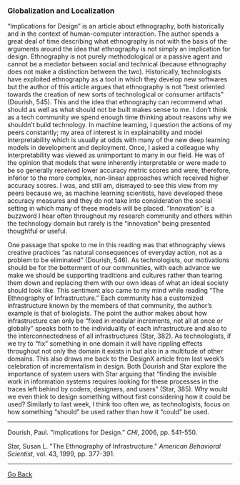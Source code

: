 ### Globalization and Localization

“Implications for Design” is an article about ethnography, both historically and in the context of human-computer interaction. The author spends a great deal of time describing what ethnography is not with the basis of the arguments around the idea that ethnography is not simply an implication for design. Ethnography is not purely methodological or a passive agent and cannot be a mediator between social and technical (because ethnography does not make a distinction between the two). Historically, technologists have exploited ethnography as a tool in which they develop new softwares but the author of this article argues that ethnography is not “best oriented towards the creation of new sorts of technological or consumer artifacts” (Dourish, 545). This and the idea that ethnography can recommend what should as well as what should not be built makes sense to me. I don’t think as a tech community we spend enough time thinking about reasons why we shouldn’t build technology. In machine learning, I question the actions of my peers constantly; my area of interest is in explainability and model interpretability which is usually at odds with many of the new deep learning models in development and deployment. Once, I asked a colleague why interpretability was viewed as unimportant to many in our field. He was of the opinion that models that were inherently interpretable or were made to be so generally received lower accuracy metric scores and were, therefore, inferior to the more complex, non-linear approaches which received higher accuracy scores. I was, and still am, dismayed to see this view from my peers because we, as machine learning scientists, have developed these accuracy measures and they do not take into consideration the social setting in which many of these models will be placed.  “Innovation” is a buzzword I hear often throughout my research community and others within the technology domain but rarely is the “innovation” being presented thoughtful or useful. 

One passage that spoke to me in this reading was that ethnography views creative practices “as natural consequences of everyday action, not as a problem to be eliminated” (Dourish, 546). As technologists, our motivations should be for the betterment of our communities, with each advance we make we should be supporting traditions and cultures rather than tearing them down and replacing them with our own ideas of what an ideal society should look like. This sentiment also came to my mind while reading “The Ethnography of Infrastructure.” Each community has a customized infrastructure known by the members of that community, the author’s example is that of biologists. The point the author makes about how infrastructure can only be “fixed in modular increments, not all at once or globally” speaks both to the individuality of each infrastructure and also to the interconnectedness of all infrastructures (Star, 382). As technologists, if we try to “fix” something in one domain it will have rippling effects throughout not only the domain it exists in but also in a multitude of other domains. This also draws me back to the DesignX article from last week’s celebration of incrementalism in design. Both Dourish and Star explore the importance of system users with Star arguing that “finding the invisible work in information systems requires looking for these processes in the traces left behind by coders, designers, and users” (Star, 385). Why would we even think to design something without first considering how it could be used? Similarly to last week, I think too often we, as technologists, focus on how something “should” be used rather than how it “could” be used. 


---

Dourish, Paul. "Implications for Design." *CHI*, 2006, pp. 541-550.

Star, Susan L. "The Ethnography of Infrastructure." *American Behavioral
Scientist*, vol. 43, 1999, pp. 377-391.


---
[Go Back](https://cosbeyr.github.io/Data-Dilemmas/)
